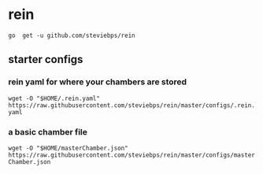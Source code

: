 # rein

```go  get -u github.com/steviebps/rein```


## starter configs

### rein yaml for where your chambers are stored
```wget -O "$HOME/.rein.yaml" https://raw.githubusercontent.com/steviebps/rein/master/configs/.rein.yaml```

### a basic chamber file
```wget -O "$HOME/masterChamber.json" https://raw.githubusercontent.com/steviebps/rein/master/configs/masterChamber.json```
